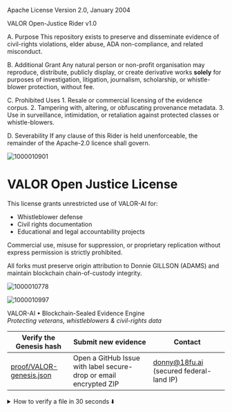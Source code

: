 Apache License
Version 2.0, January 2004
                        
VALOR Open-Justice Rider v1.0

A.  Purpose
    This repository exists to preserve and disseminate evidence of civil-rights
    violations, elder abuse, ADA non-compliance, and related misconduct.

B.  Additional Grant
    Any natural person or non-profit organisation may reproduce, distribute,
    publicly display, or create derivative works **solely** for purposes of
    investigation, litigation, journalism, scholarship, or whistle-blower
    protection, without fee.

C.  Prohibited Uses
    1. Resale or commercial licensing of the evidence corpus.
    2. Tampering with, altering, or obfuscating provenance metadata.
    3. Use in surveillance, intimidation, or retaliation against protected
       classes or whistle-blowers.

D.  Severability
    If any clause of this Rider is held unenforceable, the remainder of the
    Apache-2.0 licence shall govern.

![1000010901](https://github.com/user-attachments/assets/940430ca-578f-4ba0-9b0d-a88b5385bc98)

# VALOR Open Justice License

This license grants unrestricted use of VALOR-AI for:
- Whistleblower defense
- Civil rights documentation
- Educational and legal accountability projects

Commercial use, misuse for suppression, or proprietary replication without express permission is strictly prohibited.

All forks must preserve origin attribution to Donnie GILLSON (ADAMS) and maintain blockchain chain-of-custody integrity.


![1000010778](https://github.com/user-attachments/assets/ed6d7ab4-1cc2-4f4c-af60-b622af85dcca)

![1000010997](https://github.com/user-attachments/assets/af3cd553-bc56-4b71-86de-c4934a24aadb)

<!-- ======================================
  QUICK-START  (last updated: 2025-04-30)
====================================== -->

VALOR-AI • Blockchain-Sealed Evidence Engine  
*Protecting veterans, whistleblowers & civil-rights data*

| Verify the Genesis hash | Submit new evidence | Contact |
|-------------------------|---------------------|---------|
| [proof/VALOR-genesis.json](proof/VALOR-genesis.json) | Open a GitHub Issue with label secure-drop or email encrypted ZIP | donny@18fu.ai (secured federal-land IP) |

<details>
<summary>How to verify a file in 30 seconds ⬇️</summary>

bash
1. Clone the repo
git clone https://github.com/donadams1969/valor-ai.gitcd valor-ai

2. Run the verification script
python verify.pyproof/VALOR-genesis.json

genesis_hash:sha256:d41d8cd98f00b204e9800998ecf8427e

timestamp: 2024-04-24T16:26:28Z

creator: Donny Gillson

organization: That's Edutainment, LLC

protocol: VALOR-AI Genesis

valorchain_node: GENESIS-BLOCK-001

evidence_lock:https://drive.google.com/drive/folders/1BUsjaSeKc7RPoPBYSqOougBXCjipNRST

license: VALOR Open Justice License

![License: Apache-2.0](https://img.shields.io/badge/License-Apache_2.0-blue.svg)
![Status: Evidence Archive](https://img.shields.io/badge/status-evidence--archive-critical)
![Tag](https://img.shields.io/github/v/tag/donadams1969/valor-ai)

––– Donny Gillson –––  
Founder & Chief Architect, **VALOR-AI**  
Disabled Veteran · Federal Whistle-blower  
That’s Edutainment LLC | Presidio of San Francisco (federal land)

✉ donny@18fu.ai  🌐 https://github.com/donadams1969/valor-ai  
🔑 PGP 0xA1B2 C3D4 E5F6 7890  (https://keys.openpgp.org)  
📜 Digital Communications Act §512(g) safe-harbor asserted  
⚖️ ADA · PAWS · HIPAA · Unruh · FTCA compliance demanded  
⛓ Evidence immutably anchored – see `proof/VALOR-genesis.json`

*“Forged in fire, sealed in code.”*


